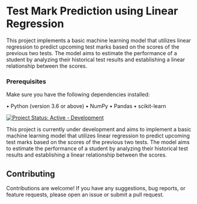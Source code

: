 # Test Mark Prediction using Linear Regression
This project implements a basic machine learning model that utilizes linear regression to predict upcoming test marks based on the scores of the previous two tests. The model aims to estimate the performance of a student by analyzing their historical test results and establishing a linear relationship between the scores.


### Prerequisites
Make sure you have the following dependencies installed:

• Python (version 3.6 or above)
• NumPy
• Pandas
• scikit-learn


[![Project Status: Active - Development](https://img.shields.io/badge/Project%20Status-Active%20Development-blue)](https://your-project-repo-url)

This project is currently under development and aims to implement a basic machine learning model that utilizes linear regression to predict upcoming test marks based on the scores of the previous two tests. The model aims to estimate the performance of a student by analyzing their historical test results and establishing a linear relationship between the scores.


## Contributing

Contributions are welcome! If you have any suggestions, bug reports, or feature requests, please open an issue or submit a pull request.









